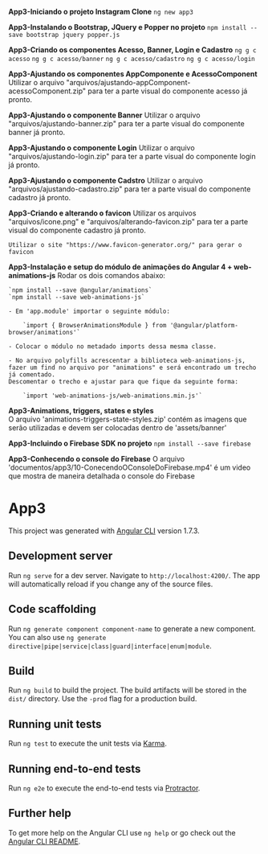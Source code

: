 **App3-Iniciando o projeto Instagram Clone**
    `ng new app3`

**App3-Instalando o Bootstrap, JQuery e Popper no projeto**
    `npm install --save bootstrap jquery popper.js`

**App3-Criando os componentes Acesso, Banner, Login e Cadastro**
    `ng g c acesso`
    `ng g c acesso/banner`
    `ng g c acesso/cadastro`
    `ng g c acesso/login`

**App3-Ajustando os componentes AppComponente e AcessoComponent**
    Utilizar o arquivo "arquivos/ajustando-appComponent-acessoComponent.zip" para ter a parte visual do componente acesso já pronto.

**App3-Ajustando o componente Banner**
    Utilizar o arquivo "arquivos/ajustando-banner.zip" para ter a parte visual do componente banner já pronto.

**App3-Ajustando o componente Login**
    Utilizar o arquivo "arquivos/ajustando-login.zip" para ter a parte visual do componente login já pronto.

**App3-Ajustando o componente Cadstro**
    Utilizar o arquivo "arquivos/ajustando-cadastro.zip" para ter a parte visual do componente cadastro já pronto.

**App3-Criando e alterando o favicon**
    Utilizar os arquivos "arquivos/icone.png" e "arquivos/alterando-favicon.zip" para ter a parte visual do componente cadastro já pronto.

    Utilizar o site "https://www.favicon-generator.org/" para gerar o favicon

**App3-Instalação e setup do módulo de animações do Angular 4 + web-animations-js**
    Rodar os dois comandos abaixo:

    `npm install --save @angular/animations`
    `npm install --save web-animations-js`

    - Em 'app.module' importar o seguinte módulo:

        `import { BrowserAnimationsModule } from '@angular/platform-browser/animations'`

    - Colocar o módulo no metadado imports dessa mesma classe.

    - No arquivo polyfills acrescentar a biblioteca web-animations-js, fazer um find no arquivo por "animations" e será encontrado um trecho já comentado.
    Descomentar o trecho e ajustar para que fique da seguinte forma:
    
        `import 'web-animations-js/web-animations.min.js'`

**App3-Animations, triggers, states e styles**    
    O arquivo 'animations-triggers-state-styles.zip' contém as imagens que serão utilizadas e devem ser colocadas dentro de 'assets/banner'

**App3-Incluindo o Firebase SDK no projeto**
    `npm install --save firebase`

**App3-Conhecendo o console do Firebase**
    O arquivo 'documentos/app3/10-ConecendoOConsoleDoFirebase.mp4' é um video que mostra de maneira detalhada o console do Firebase

# App3

This project was generated with [Angular CLI](https://github.com/angular/angular-cli) version 1.7.3.

## Development server

Run `ng serve` for a dev server. Navigate to `http://localhost:4200/`. The app will automatically reload if you change any of the source files.

## Code scaffolding

Run `ng generate component component-name` to generate a new component. You can also use `ng generate directive|pipe|service|class|guard|interface|enum|module`.

## Build

Run `ng build` to build the project. The build artifacts will be stored in the `dist/` directory. Use the `-prod` flag for a production build.

## Running unit tests

Run `ng test` to execute the unit tests via [Karma](https://karma-runner.github.io).

## Running end-to-end tests

Run `ng e2e` to execute the end-to-end tests via [Protractor](http://www.protractortest.org/).

## Further help

To get more help on the Angular CLI use `ng help` or go check out the [Angular CLI README](https://github.com/angular/angular-cli/blob/master/README.md).
